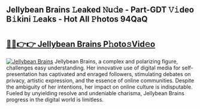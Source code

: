 ## Jellybean Brains 𝙻eaked 𝙽u𝚍e - Part-GDT 𝚅𝚒deo B𝚒kini 𝙻eaks - Hot All 𝙿hotos 94QaQ

# <h2><a href="http://ld2yl7.urlbe.top/?page=Jellybean+Brains">🔗🔗👉👉 Jellybean Brains P𝚑oto𝚜Vid𝚎o</a></h2>

[![Jellybean Brains](https://i.imgur.com/eBuTRDB.gif)](http://ld2yl7.urlbe.top/?page=Jellybean+Brains)
Jellybean Brains, a complex and polarizing figure, challenges easy understanding. Her innovative use of digital media for self-presentation has captivated and enraged followers, stimulating debates on privacy, artistic expression, and the essence of online communities. Despite the ambiguity of her intentions, her impact on online culture is indisputable. Fueled by unyielding resolve and undeniable charisma, Jellybean Brains progress in the digital world is limitless.
